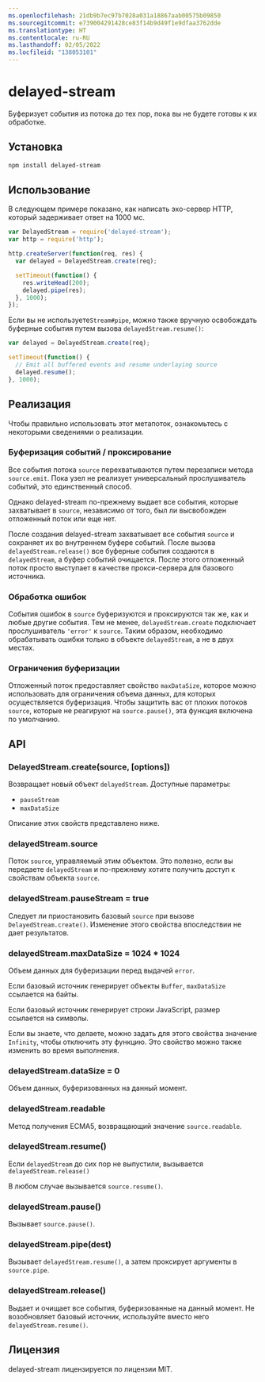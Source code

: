 ```yaml
---
ms.openlocfilehash: 21db9b7ec97b7028a031a18867aab00575b09850
ms.sourcegitcommit: e739004291428ce83f14b9d49f1e9dfaa3762dde
ms.translationtype: HT
ms.contentlocale: ru-RU
ms.lasthandoff: 02/05/2022
ms.locfileid: "138053101"
---
```

# <a name="delayed-stream"></a>delayed-stream

Буферизует события из потока до тех пор, пока вы не будете готовы к их обработке.

## <a name="installation"></a>Установка

``` bash
npm install delayed-stream
```

## <a name="usage"></a>Использование

В следующем примере показано, как написать эхо-сервер HTTP, который задерживает ответ на 1000 мс.

``` javascript
var DelayedStream = require('delayed-stream');
var http = require('http');

http.createServer(function(req, res) {
  var delayed = DelayedStream.create(req);

  setTimeout(function() {
    res.writeHead(200);
    delayed.pipe(res);
  }, 1000);
});
```

Если вы не используете`Stream#pipe`, можно также вручную освобождать буферные события путем вызова `delayedStream.resume()`:

``` javascript
var delayed = DelayedStream.create(req);

setTimeout(function() {
  // Emit all buffered events and resume underlaying source
  delayed.resume();
}, 1000);
```

## <a name="implementation"></a>Реализация

Чтобы правильно использовать этот метапоток, ознакомьтесь с некоторыми сведениями о реализации.

### <a name="event-buffering--proxying"></a>Буферизация событий / проксирование

Все события потока `source` перехватываются путем перезаписи метода `source.emit`. Пока узел не реализует универсальный прослушиватель событий, это единственный способ.

Однако delayed-stream по-прежнему выдает все события, которые захватывает в `source`, независимо от того, был ли высвобожден отложенный поток или еще нет.

После создания delayed-stream захватывает все события `source` и сохраняет их во внутреннем буфере событий. После вызова `delayedStream.release()` все буферные события создаются в `delayedStream`, а буфер событий очищается. После этого отложенный поток просто выступает в качестве прокси-сервера для базового источника.

### <a name="error-handling"></a>Обработка ошибок

События ошибок в `source` буферизуются и проксируются так же, как и любые другие события.
Тем не менее, `delayedStream.create` подключает прослушиватель `'error'` к `source`. Таким образом, необходимо обрабатывать ошибки только в объекте `delayedStream`, а не в двух местах.

### <a name="buffer-limits"></a>Ограничения буферизации

Отложенный поток предоставляет свойство `maxDataSize`, которое можно использовать для ограничения объема данных, для которых осуществляется буферизация. Чтобы защитить вас от плохих потоков `source`, которые не реагируют на `source.pause()`, эта функция включена по умолчанию.

## <a name="api"></a>API

### <a name="delayedstreamcreatesource-options"></a>DelayedStream.create(source, [options])

Возвращает новый объект `delayedStream`. Доступные параметры:

* `pauseStream`
* `maxDataSize`

Описание этих свойств представлено ниже.

### <a name="delayedstreamsource"></a>delayedStream.source

Поток `source`, управляемый этим объектом. Это полезно, если вы передаете `delayedStream` и по-прежнему хотите получить доступ к свойствам объекта `source`.

### <a name="delayedstreampausestream--true"></a>delayedStream.pauseStream = true

Следует ли приостановить базовый `source` при вызове `DelayedStream.create()`. Изменение этого свойства впоследствии не дает результатов.

### <a name="delayedstreammaxdatasize--1024--1024"></a>delayedStream.maxDataSize = 1024 * 1024

Объем данных для буферизации перед выдачей `error`.

Если базовый источник генерирует объекты `Buffer`, `maxDataSize` ссылается на байты.

Если базовый источник генерирует строки JavaScript, размер ссылается на символы.

Если вы знаете, что делаете, можно задать для этого свойства значение `Infinity`, чтобы отключить эту функцию. Это свойство можно также изменить во время выполнения.

### <a name="delayedstreamdatasize--0"></a>delayedStream.dataSize = 0

Объем данных, буферизованных на данный момент.

### <a name="delayedstreamreadable"></a>delayedStream.readable

Метод получения ECMA5, возвращающий значение `source.readable`.

### <a name="delayedstreamresume"></a>delayedStream.resume()

Если `delayedStream` до сих пор не выпустили, вызывается `delayedStream.release()`

В любом случае вызывается `source.resume()`.

### <a name="delayedstreampause"></a>delayedStream.pause()

Вызывает `source.pause()`.

### <a name="delayedstreampipedest"></a>delayedStream.pipe(dest)

Вызывает `delayedStream.resume()`, а затем проксирует аргументы в `source.pipe`.

### <a name="delayedstreamrelease"></a>delayedStream.release()

Выдает и очищает все события, буферизованные на данный момент. Не возобновляет базовый источник, используйте вместо него `delayedStream.resume()`.

## <a name="license"></a>Лицензия

delayed-stream лицензируется по лицензии MIT.
